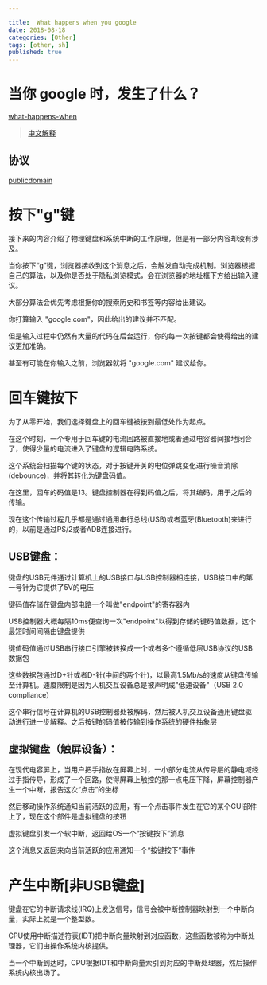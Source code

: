 ```yaml
---

title:  What happens when you google
date: 2018-08-18
categories: [Other]
tags: [other, sh]
published: true
---
```


# 当你 google 时，发生了什么？

[what-happens-when](https://github.com/alex/what-happens-when)

> [中文解释](https://github.com/skyline75489/what-happens-when-zh_CN)

## 协议

[publicdomain](https://creativecommons.org/publicdomain/zero/1.0/)

# 按下"g"键

接下来的内容介绍了物理键盘和系统中断的工作原理，但是有一部分内容却没有涉及。

当你按下“g”键，浏览器接收到这个消息之后，会触发自动完成机制。浏览器根据自己的算法，以及你是否处于隐私浏览模式，会在浏览器的地址框下方给出输入建议。

大部分算法会优先考虑根据你的搜索历史和书签等内容给出建议。

你打算输入 "google.com"，因此给出的建议并不匹配。

但是输入过程中仍然有大量的代码在后台运行，你的每一次按键都会使得给出的建议更加准确。

甚至有可能在你输入之前，浏览器就将 "google.com" 建议给你。

# 回车键按下

为了从零开始，我们选择键盘上的回车键被按到最低处作为起点。

在这个时刻，一个专用于回车键的电流回路被直接地或者通过电容器间接地闭合了，使得少量的电流进入了键盘的逻辑电路系统。

这个系统会扫描每个键的状态，对于按键开关的电位弹跳变化进行噪音消除(debounce)，并将其转化为键盘码值。

在这里，回车的码值是13。键盘控制器在得到码值之后，将其编码，用于之后的传输。

现在这个传输过程几乎都是通过通用串行总线(USB)或者蓝牙(Bluetooth)来进行的，以前是通过PS/2或者ADB连接进行。

## USB键盘：

键盘的USB元件通过计算机上的USB接口与USB控制器相连接，USB接口中的第一号针为它提供了5V的电压

键码值存储在键盘内部电路一个叫做"endpoint"的寄存器内

USB控制器大概每隔10ms便查询一次"endpoint"以得到存储的键码值数据，这个最短时间间隔由键盘提供

键值码值通过USB串行接口引擎被转换成一个或者多个遵循低层USB协议的USB数据包

这些数据包通过D+针或者D-针(中间的两个针)，以最高1.5Mb/s的速度从键盘传输至计算机。速度限制是因为人机交互设备总是被声明成"低速设备"（USB 2.0 compliance）

这个串行信号在计算机的USB控制器处被解码，然后被人机交互设备通用键盘驱动进行进一步解释。之后按键的码值被传输到操作系统的硬件抽象层

## 虚拟键盘（触屏设备）：

在现代电容屏上，当用户把手指放在屏幕上时，一小部分电流从传导层的静电域经过手指传导，形成了一个回路，使得屏幕上触控的那一点电压下降，屏幕控制器产生一个中断，报告这次“点击”的坐标

然后移动操作系统通知当前活跃的应用，有一个点击事件发生在它的某个GUI部件上了，现在这个部件是虚拟键盘的按钮

虚拟键盘引发一个软中断，返回给OS一个“按键按下”消息

这个消息又返回来向当前活跃的应用通知一个“按键按下”事件

# 产生中断[非USB键盘]

键盘在它的中断请求线(IRQ)上发送信号，信号会被中断控制器映射到一个中断向量，实际上就是一个整型数。

CPU使用中断描述符表(IDT)把中断向量映射到对应函数，这些函数被称为中断处理器，它们由操作系统内核提供。

当一个中断到达时，CPU根据IDT和中断向量索引到对应的中断处理器，然后操作系统内核出场了。











